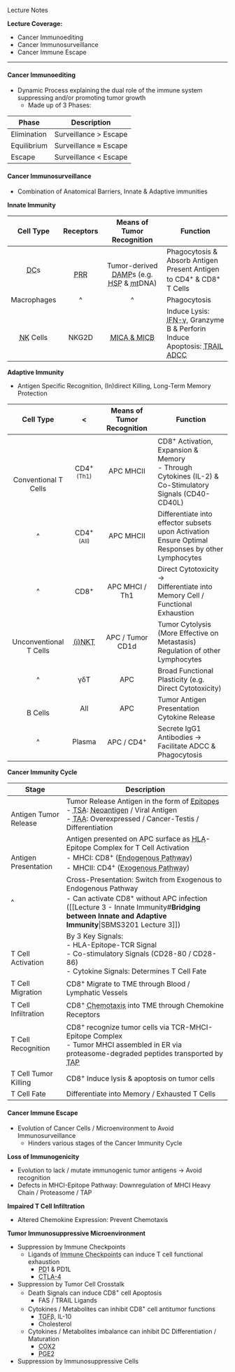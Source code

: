 Lecture Notes

**Lecture Coverage:**
- Cancer Immunoediting
- Cancer Immunosurveillance
- Cancer Immune Escape

---
#### **Cancer Immunoediting**
- Dynamic Process explaining the dual role of the immune system suppressing and/or promoting tumor growth
	- Made up of 3 Phases:

| Phase       | Description           |
| ----------- | --------------------- |
| Elimination | Surveillance > Escape |
| Equilibrium | Surveillance ≈ Escape |
| Escape      | Surveillance < Escape |


#### **Cancer Immunosurveillance**
- Combination of Anatomical Barriers, Innate & Adaptive immunities

**Innate Immunity**

|                    Cell Type                     |                         Receptors                          |                                                                            Means of Tumor Recognition                                                                            | Function                                                                                                                                                                                                                                                   |
| :----------------------------------------------: | :--------------------------------------------------------: | :------------------------------------------------------------------------------------------------------------------------------------------------------------------------------: | ---------------------------------------------------------------------------------------------------------------------------------------------------------------------------------------------------------------------------------------------------------- |
|     <abbr Title="Dendritic Cell">DC</abbr>s      | <br><abbr Title="Pattern Recognition Receptors">PRR</abbr> | <br>Tumor-derived <abbr Title="Damage-Associated Molecular Patterns">DAMP</abbr>s (e.g. <abbr Title="Heat Shock Proteins">HSP</abbr> & <abbr Title="Mitochondrial">mt</abbr>DNA) | Phagocytosis & Absorb Antigen<br>Present Antigen to CD4<sup>+</sup> & CD8<sup>+</sup> T Cells                                                                                                                                                              |
|                   Macrophages                    |                             ^                              |                                                                                        ^                                                                                         | Phagocytosis                                                                                                                                                                                                                                               |
| <br><abbr Title="Natural Killer">NK</abbr> Cells |                         <br>NKG2D                          |                                                  <br><abbr Title="MHC I Polypeptide-Related Sequence A & B">MICA & MICB</abbr>                                                   | Induce Lysis: <abbr Title="Interferon">IFN-γ</abbr>, Granzyme B & Perforin<br>Induce Apoptosis: <abbr Title="TNF (Tumor Necrosis Factor) Related Apoptosis-Inducing Ligand">TRAIL</abbr><br><abbr Title="Antibody Dependent Cell Cytotoxicity">ADCC</abbr> |

**Adaptive Immunity**
- Antigen Specific Recognition, (In)direct Killing, Long-Term Memory Protection

|            Cell Type             |                              <                               | Means of Tumor Recognition | Function                                                                                                           |
| :------------------------------: | :----------------------------------------------------------: | :------------------------: | ------------------------------------------------------------------------------------------------------------------ |
| <br><br><br>Conventional T Cells |         CD4<sup>+</sup><br><font size=2>(Th1)</font>         |         APC MHCII          | CD8<sup>+</sup> Activation, Expansion & Memory<br>- Through Cytokines (IL-2) & Co-Stimulatory Signals (CD40-CD40L) |
|                ^                 |         CD4<sup>+</sup><br><font size=2>(All)</font>         |         APC MHCII          | Differentiate into effector subsets upon Activation<br>Ensure Optimal Responses by other Lymphocytes               |
|                ^                 |                       CD8<sup>+</sup>                        |       APC MHCI / Th1       | Direct Cytotoxicity → <br>Differentiate into Memory Cell / Functional Exhaustion                                   |
|    <br>Unconventional T Cells    | <abbr Title="Invariant Natural Killer T Cells">(i)NKT</abbr> |      APC / Tumor CD1d      | Tumor Cytolysis (More Effective on Metastasis)<br>Regulation of other Lymphocytes                                  |
|                ^                 |                             γδT                              |            APC             | Broad Functional Plasticity (e.g. Direct Cytotoxicity)                                                             |
|           <br>B Cells            |                           All<br>                            |            APC             | Tumor Antigen Presentation<br>Cytokine Release                                                                     |
|                ^                 |                            Plasma                            |   APC / CD4<sup>+</sup>    | Secrete IgG1 Antibodies → Facilitate ADCC & Phagocytosis                                                           |

**Cancer Immunity Cycle**

| Stage                        | Description                                                                                                                                                                                                                                                                                                                                                                                     |
| ---------------------------- | ----------------------------------------------------------------------------------------------------------------------------------------------------------------------------------------------------------------------------------------------------------------------------------------------------------------------------------------------------------------------------------------------- |
| <br>Antigen Tumor Release    | Tumor Release Antigen in the form of <abbr Title="9-22 A.A. Long Antigenic Fragments">Epitopes</abbr><br>- <abbr Title="Tumor Specific Antigen (Not normally present in human)">TSA</abbr>: <abbr Title="Mutated Antigen">Neoantigen</abbr> / Viral Antigen<br>- <abbr Title="Tumor Associated Antigen (Normally present in human)">TAA</abbr>: Overexpressed / Cancer-Testis / Differentiation |
| <br><br>Antigen Presentation | Antigen presented on APC surface as <abbr Title="Human Leukocyte Antigen, The MHC of Humans">HLA</abbr>-Epitope Complex for T Cell Activation<br>- MHCI: CD8<sup>+</sup> (<abbr Title="When APC is infected & can synthesize tumor antigen">Endogenous Pathway</abbr>)<br>- MHCII: CD4<sup>+</sup> (<abbr Title="APC endocytose & present tumor antigen">Exogenous Pathway</abbr>)              |
| ^                            | Cross-Presentation: Switch from Exogenous to Endogenous Pathway<br>- Can activate CD8<sup>+</sup> without APC infection ([[Lecture 3 - Innate Immunity#**Bridging between Innate and Adaptive Immunity**\|SBMS3201 Lecture 3]])                                                                                                                                                                 |
| <br>T Cell Activation        | By 3 Key Signals:<br>- HLA-Epitope-TCR Signal<br>- Co-stimulatory Signals (CD28-80 / CD28-86)<br>- Cytokine Signals: Determines T Cell Fate                                                                                                                                                                                                                                                     |
| T Cell Migration             | CD8<sup>+</sup> Migrate to TME through Blood / Lymphatic Vessels                                                                                                                                                                                                                                                                                                                                |
| T Cell Infiltration          | CD8<sup>+</sup> <abbr Title="Cell Migration in response to Chemical Stimuli">Chemotaxis</abbr> into TME through Chemokine Receptors                                                                                                                                                                                                                                                             |
| T Cell Recognition           | CD8<sup>+</sup> recognize tumor cells via TCR-MHCI-Epitope Complex<br>- Tumor MHCI assembled in ER via proteasome-degraded peptides transported by <abbr Title="Transporter Associated with Antigen Processing">TAP</abbr>                                                                                                                                                                      |
| T Cell Tumor Killing         | CD8<sup>+</sup> Induce lysis & apoptosis on tumor cells                                                                                                                                                                                                                                                                                                                                         |
| T Cell Fate                  | Differentiate into Memory / Exhausted T Cells                                                                                                                                                                                                                                                                                                                                                   |


#### **Cancer Immune Escape**
- Evolution of Cancer Cells / Microenvironment to Avoid Immunosurveillance
	- Hinders various stages of the Cancer Immunity Cycle

**Loss of Immunogenicity**
- Evolution to lack / mutate immunogenic tumor antigens → Avoid recognition
- Defects in MHCI-Epitope Pathway: Downregulation of MHCI Heavy Chain / Proteasome / TAP

**Impaired T Cell Infiltration**
- Altered Chemokine Expression: Prevent Chemotaxis

**Tumor Immunosuppressive Microenvironment**
- Suppression by Immune Checkpoints
	- Ligands of <abbr Title="Co-inhibitory B7-CD28">Immune Checkpoints</abbr> can induce T cell functional exhaustion
		- <abbr Title="Programmed Death">PD</abbr>1 & PD1L
		- <abbr Title="Cytotoxic T Lymphocyte Antigen 4">CTLA-4</abbr>
- Suppression by Tumor Cell Crosstalk
	- Death Signals can induce CD8<sup>+</sup> cell Apoptosis
		- FAS / TRAIL Ligands
	- Cytokines / Metabolites can inhibit CD8<sup>+</sup> cell antitumor functions
		- <abbr Title="Transformation Growth Factor">TGF</abbr>β, IL-10
		- Cholesterol
	- Cytokines / Metabolites imbalance can inhibit DC Differentiation / Maturation
		- <abbr Title="Cyclooxygenase 2">COX2</abbr>
		- <abbr Title="Prostaglandin E2">PGE2</abbr>
- Suppression by Immunosuppressive Cells